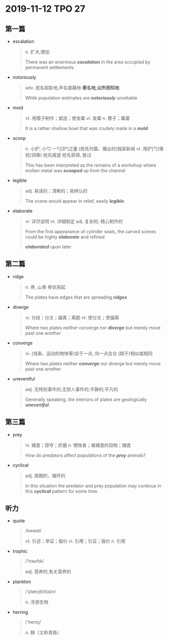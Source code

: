 # 2019-11-12 TPO 27

## 第一篇

* escalation

  > n. 扩大,增加
  >
  > There was an enormous ***escalation*** in the area occupied by permanent settlements. 

* notoriously

  > adv. 恶名昭彰地,声名狼藉地
  > **著名地,众所周知地**
  >
  > While population estimates are ***notoriously*** unreliable

* mold

  > vt. 用模子制作；塑造；使发霉
  > vi. 发霉
  > n. 模子；霉菌
  >
  > It is a rather shallow bowl that was crudely made in a ***mold***

* scoop

  > n. 小铲; 小勺
  > 一勺[铲]之量
  > (抢先刊载、播出的)独家新闻
  > vt. 用铲[勺]等挖(洞等)
  > 抢先报道
  > 抢先获得, 胜过
  >
  > This has been interpreted as the remains of a workshop where molten metal was ***scooped*** up from the channel 

* legible

  > adj. 易读的；清晰的；易辨认的
  >
  > The scene would appear in relief, easily ***legible***. 

* elaborate

  > vi. 详尽说明
  > vt. 详细制定
  > adj. 复杂的; 精心制作的
  >
  > From the first appearance of cylinder seals, the carved scenes could be highly ***elaborate*** and refined
  >
  > ***elaborated*** upon later

## 第二篇

* ridge

  > n. 脊, 山脊
  > 脊状突起
  >
  > The plates have edges that are spreading ***ridges*** 

* diverge

  > vi. 分歧；分叉；偏离；离题
  > vt. 使分叉；使偏离
  >
  > Where two plates neither converge nor ***diverge*** but merely move past one another

* converge

  > vi. (线条、运动的物体等)会于一点, 向一点会合
  > (趋于)相似或相同
  >
  > Where two plates neither ***converge*** nor diverge but merely move past one another

* uneventful

  > adj. 无特别事件的;无惊人事件的;平静的;平凡的
  >
  > Generally speaking, the interiors of plates are geologically ***uneventful***.

## 第三篇

* prey

  > vi. 捕食；掠夺；折磨
  > n. 牺牲者；被捕食的动物；捕食
  >
  > How do predators affect populations of the ***prey*** animals? 

* cyclical 

  > adj. 周期的，循环的
  >
  > In this situation the predator and prey population may continue in this ***cyclical*** pattern for some time.

## 听力

* quote

  > /kwəʊt/
  >
  > vt. 引述；举证；报价
  > vi. 引用；引证；报价
  > n. 引用

* trophic

  > /'trəʊfɪk/
  >
  > adj. 营养的,有关营养的

* plankton

  > /'plæŋ(k)t(ə)n/
  >
  > n. 浮游生物

* herring

  > /'herɪŋ/
  >
  > n. 鲱（又称青鱼）